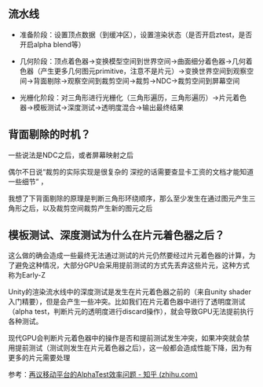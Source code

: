 ## 流水线

- 准备阶段：设置顶点数据（到缓冲区），设置渲染状态（是否开启ztest，是否开启alpha blend等）

- 几何阶段：顶点着色器->变换模型空间到世界空间->曲面细分着色器->几何着色器（产生更多几何图元primitive，注意不是片元）->变换世界空间到观察空间->背面剔除->观察空间到裁剪空间->裁剪->NDC->裁剪空间到屏幕空间
- 光栅化阶段：对三角形进行光栅化（三角形遍历，三角形遍历）->片元着色器->模板测试->深度测试->透明度混合->输出最终结果

## 背面剔除的时机？

一些说法是NDC之后，或者屏幕映射之后

偶尔不日说“裁剪的实际实现是很复杂的 深挖的话需要查显卡工资的文档才能知道一些细节” ，

我想了下背面剔除的原理是判断三角形环绕顺序，那么至少发生在通过图元产生三角形之后，以及裁剪空间裁剪产生新的图元之后

## 模板测试、深度测试为什么在片元着色器之后？

这么做的确会造成一些最终无法通过测试的片元仍然要经过片元着色器的计算，为了避免这种情况，大部分GPU会采用提前测试的方式先丢弃这些片元，这种方式称为Early-Z

Unity的渲染流水线中的深度测试是发生在片元着色器之前的（来自unity shader入门精要），但是会产生一些冲突。比如我们在片元着色器中进行了透明度测试（alpha test，判断片元的透明度进行discard操作），就会导致GPU无法提前执行各种测试。

现代GPU会判断片元着色器中的操作是否和提前测试发生冲突，如果冲突就会禁用提前测试（测试则发生在片元着色器之后），这一般都会造成性能下降，因为有更多的片元需要处理

参考：[再议移动平台的AlphaTest效率问题 - 知乎 (zhihu.com)](https://zhuanlan.zhihu.com/p/33127345)


